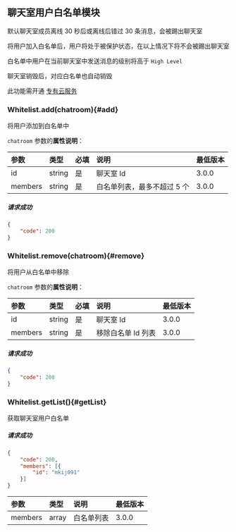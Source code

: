 ## 聊天室用户白名单模块

默认聊天室成员离线 30 秒后或离线后错过 30 条消息，会被踢出聊天室

将用户加入白名单后，用户将处于被保护状态，在以上情况下将不会被踢出聊天室

白名单中用户在当前聊天室中发送消息的级别将高于 `High Level` 

聊天室销毁后，对应白名单也自动销毁

此功能需开通 [专有云服务](http://www.rongcloud.cn/deployment#proprietary-cloud)

### Whitelist.add(chatroom){#add}

将用户添加到白名单中

`chatroom` 参数的**属性说明**：

| 参数   	 |	类型		| 必填	| 说明 							|最低版本		|
| :----------|:--------	|:-----	|:------------------------------|:-------- |
|	id	 	 |	string	|	是	| 聊天室 Id					|3.0.0|
|	members	 |	string	|	是 	| 白名单列表，最多不超过 5 个| 3.0.0|

##### 请求成功

```json
{
    "code": 200
}
```

### Whitelist.remove(chatroom){#remove}

将用户从白名单中移除

`chatroom` 参数的**属性说明**：

| 参数   	 |	类型		| 必填	| 说明 							|最低版本		|
| :----------|:--------	|:-----	|:------------------------------|:-------- |
|	id	 	 |	string	|	是	|	聊天室 Id					|3.0.0|
|	members	 |	string	|	是 	| 移除白名单 Id 列表 | 3.0.0|

##### 请求成功

```json
{
    "code": 200
}
```
### Whitelist.getList(){#getList}

获取聊天室用户白名单

##### 请求成功

```json
{
	"code": 200,
	"members": [{
		"id": "mkij091"
	}]
}
```
| 参数   	 |	类型		| 说明 							|最低版本		|
| :----------|:--------	|:------------------------------|:--------  |
|	members	 |	array	| 白名单列表						|3.0.0		|
 

